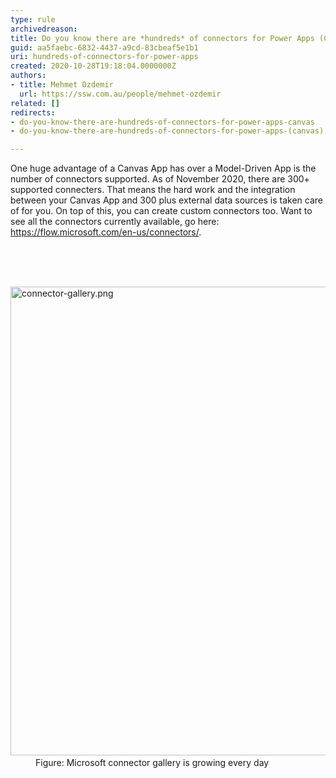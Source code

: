 ```yaml
---
type: rule
archivedreason: 
title: Do you know there are *hundreds* of connectors for Power Apps (Canvas)?
guid: aa5faebc-6832-4437-a9cd-83cbeaf5e1b1
uri: hundreds-of-connectors-for-power-apps
created: 2020-10-28T19:18:04.0000000Z
authors:
- title: Mehmet Ozdemir
  url: https://ssw.com.au/people/mehmet-ozdemir
related: []
redirects:
- do-you-know-there-are-hundreds-of-connectors-for-power-apps-canvas
- do-you-know-there-are-hundreds-of-connectors-for-power-apps-(canvas)

---
```



<p class="ssw15-rteElement-P">One huge advantage of a Canvas App has over a Model-Driven App is the number of connectors supported. As of November 2020, there are 300+ supported connecters. That means the hard work and the integration between your Canvas App and 300 plus external data sources is taken care of for you. On top of this, you can create custom connectors too. Want to see all the connectors currently available, go here&#58; <a href="https&#58;//flow.microsoft.com/en-us/connectors/">https&#58;//flow.microsoft.com/en-us/connectors/</a>.​<br><br></p>
<br><excerpt class='endintro'></excerpt><br>
<dl class="image"><dt>​<img src="/PublishingImages/connector-gallery.png" alt="connector-gallery.png" style="width&#58;750px;" /></dt><dd>Figure&#58; Microsoft connector gallery is growing every day</dd></dl>


